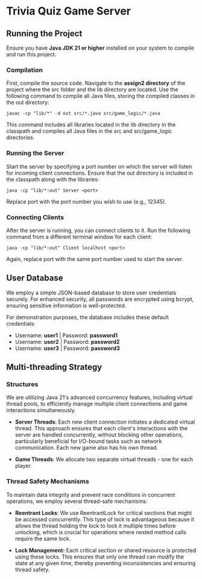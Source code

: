 # Trivia Quiz Game Server

## Running the Project

Ensure you have **Java JDK 21 or higher** installed on your system to compile and run this project.

### Compilation

First, compile the source code. Navigate to the **assign2 directory** of the project where the src folder and the lib directory are located. Use the following command to compile all Java files, storing the compiled classes in the out directory:

```
javac -cp "lib/*" -d out src/*.java src/game_logic/*.java
```

This command includes all libraries located in the lib directory in the classpath and compiles all Java files in the src and src/game_logic directories.

### Running the Server

Start the server by specifying a port number on which the server will listen for incoming client connections. Ensure that the out directory is included in the classpath along with the libraries:

```
java -cp "lib/*:out" Server <port>
```

Replace port with the port number you wish to use (e.g., 12345).

### Connecting Clients

After the server is running, you can connect clients to it. Run the following command from a different terminal window for each client:


```
java -cp "lib/*:out" Client localhost <port>
```

Again, replace port with the same port number used to start the server.

## User Database

We employ a simple JSON-based database to store user credentials securely. For enhanced security, all passwords are encrypted using bcrypt, ensuring sensitive information is well-protected.

For demonstration purposes, the database includes these default credentials:

- Username: **user1** | Password: **password1**
- Username: **user2** | Password: **password2**
- Username: **user3** | Password: **password3**

## Multi-threading Strategy

### Structures

We are utilizing Java 21's advanced concurrency features, including virtual thread pools, to efficiently manage multiple client connections and game interactions simultaneously.

- **Server Threads**: Each new client connection initiates a dedicated virtual thread. This approach ensures that each client's interactions with the server are handled concurrently, without blocking other operations, particularly beneficial for I/O-bound tasks such as network communication. Each new game also has his own thread.

- **Game Threads**: We allocate two separate virtual threads - one for each player.

### Thread Safety Mechanisms

To maintain data integrity and prevent race conditions in concurrent operations, we employ several thread-safe mechanisms:

- **Reentrant Locks**: We use ReentrantLock for critical sections that might be accessed concurrently. This type of lock is advantageous because it allows the thread holding the lock to lock it multiple times before unlocking, which is crucial for operations where nested method calls require the same lock.

- **Lock Management:** Each critical section or shared resource is protected using these locks. This ensures that only one thread can modify the state at any given time, thereby preventing inconsistencies and ensuring thread safety.